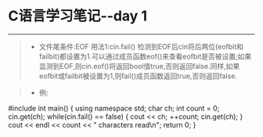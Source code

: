 # C语言学习笔记--day 1
***
>* 文件尾条件:EOF 
用法1:cin.fail()
检测到EOF后cin将后两位(eofbit和failbit)都设置为1.可以通过成员函数eof()来查看eofbit是否被设置;如果监测到EOF,则cin.eof()将返回bool值true,否则返回false.同样,如果eofbit或failbit被设置为1,则fail()成员函数返回true,否则返回false.

>* 例:


  #include<iostream>
  int main()
  {
    using namespace std;
    char ch;
    int count = 0;
    cin.get(ch);
    while(cin.fail() == false)
    {
      cout << ch;
      ++count;
      cin.get(ch);
    }
    cout << endl << count << " characters read\n";
    return 0;
  }

